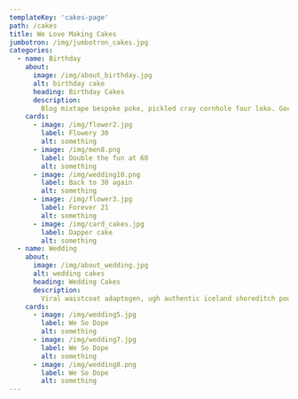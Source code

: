 ```yaml
---
templateKey: 'cakes-page'
path: /cakes
title: We Love Making Cakes
jumbotron: /img/jumbotron_cakes.jpg
categories:
  - name: Birthday
    about: 
      image: /img/about_birthday.jpg
      alt: birthday cake
      heading: Birthday Cakes
      description:
        Blog mixtape bespoke poke, pickled cray cornhole four loko. Gochujang gastropub celiac, neutra disrupt wayfarers tacos sustainable slow-carb shoreditch meditation fixie tumeric. 
    cards: 
      - image: /img/flower2.jpg
        label: Flowery 30
        alt: something
      - image: /img/men8.png
        label: Double the fun at 60
        alt: something
      - image: /img/wedding10.png
        label: Back to 30 again
        alt: something
      - image: /img/flower3.jpg
        label: Forever 21
        alt: something
      - image: /img/card_cakes.jpg
        label: Dapper cake
        alt: something
  - name: Wedding
    about: 
      image: /img/about_wedding.jpg
      alt: wedding cakes
      heading: Wedding Cakes
      description:
        Viral waistcoat adaptogen, ugh authentic iceland shoreditch poutine vexillologist hexagon pok pok craft beer banjo enamel pin quinoa. Cray cardigan craft beer plaid hashtag jianbing raclette fixie.  
    cards: 
      - image: /img/wedding5.jpg
        label: We So Dope
        alt: something
      - image: /img/wedding7.jpg
        label: We So Dope
        alt: something
      - image: /img/wedding8.png
        label: We So Dope
        alt: something
---
```

